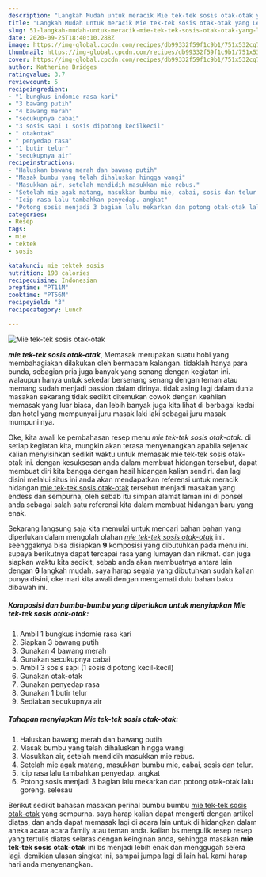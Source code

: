```yaml
---
description: "Langkah Mudah untuk meracik Mie tek-tek sosis otak-otak yang Lezat"
title: "Langkah Mudah untuk meracik Mie tek-tek sosis otak-otak yang Lezat"
slug: 51-langkah-mudah-untuk-meracik-mie-tek-tek-sosis-otak-otak-yang-lezat
date: 2020-09-25T18:40:10.288Z
image: https://img-global.cpcdn.com/recipes/db99332f59f1c9b1/751x532cq70/mie-tek-tek-sosis-otak-otak-foto-resep-utama.jpg
thumbnail: https://img-global.cpcdn.com/recipes/db99332f59f1c9b1/751x532cq70/mie-tek-tek-sosis-otak-otak-foto-resep-utama.jpg
cover: https://img-global.cpcdn.com/recipes/db99332f59f1c9b1/751x532cq70/mie-tek-tek-sosis-otak-otak-foto-resep-utama.jpg
author: Katherine Bridges
ratingvalue: 3.7
reviewcount: 5
recipeingredient:
- "1 bungkus indomie rasa kari"
- "3 bawang putih"
- "4 bawang merah"
- "secukupnya cabai"
- "3 sosis sapi 1 sosis dipotong kecilkecil"
- " otakotak"
- " penyedap rasa"
- "1 butir telur"
- "secukupnya air"
recipeinstructions:
- "Haluskan bawang merah dan bawang putih"
- "Masak bumbu yang telah dihaluskan hingga wangi"
- "Masukkan air, setelah mendidih masukkan mie rebus."
- "Setelah mie agak matang, masukkan bumbu mie, cabai, sosis dan telur."
- "Icip rasa lalu tambahkan penyedap. angkat"
- "Potong sosis menjadi 3 bagian lalu mekarkan dan potong otak-otak lalu goreng. selesau"
categories:
- Resep
tags:
- mie
- tektek
- sosis

katakunci: mie tektek sosis 
nutrition: 198 calories
recipecuisine: Indonesian
preptime: "PT11M"
cooktime: "PT56M"
recipeyield: "3"
recipecategory: Lunch

---
```



![Mie tek-tek sosis otak-otak](https://img-global.cpcdn.com/recipes/db99332f59f1c9b1/751x532cq70/mie-tek-tek-sosis-otak-otak-foto-resep-utama.jpg)

<b><i>mie tek-tek sosis otak-otak</i></b>, Memasak merupakan suatu hobi yang membahagiakan dilakukan oleh bermacam kalangan. tidaklah hanya para bunda, sebagian pria juga banyak yang senang dengan kegiatan ini. walaupun hanya untuk sekedar bersenang senang dengan teman atau memang sudah menjadi passion dalam dirinya. tidak asing lagi dalam dunia masakan sekarang tidak sedikit ditemukan cowok dengan keahlian memasak yang luar biasa, dan lebih banyak juga kita lihat di berbagai kedai dan hotel yang mempunyai juru masak laki laki sebagai juru masak mumpuni nya.



Oke, kita awali ke pembahasan resep menu <i>mie tek-tek sosis otak-otak</i>. di setiap kegiatan kita, mungkin akan terasa menyenangkan apabila sejenak kalian menyisihkan sedikit waktu untuk memasak mie tek-tek sosis otak-otak ini. dengan kesuksesan anda dalam membuat hidangan tersebut, dapat membuat diri kita bangga dengan hasil hidangan kalian sendiri. dan lagi disini melalui situs ini anda akan mendapatkan referensi untuk meracik hidangan <u>mie tek-tek sosis otak-otak</u> tersebut menjadi masakan yang endess dan sempurna, oleh sebab itu simpan alamat laman ini di ponsel anda sebagai salah satu referensi kita dalam membuat hidangan baru yang enak.


Sekarang langsung saja kita memulai untuk mencari bahan bahan yang diperlukan dalam mengolah olahan <u><i>mie tek-tek sosis otak-otak</i></u> ini. seenggaknya bisa disiapkan <b>9</b> komposisi yang dibutuhkan pada menu ini. supaya berikutnya dapat tercapai rasa yang lumayan dan nikmat. dan juga siapkan waktu kita sedikit, sebab anda akan membuatnya antara lain dengan <b>6</b> langkah mudah. saya harap segala yang dibutuhkan sudah kalian punya disini, oke mari kita awali dengan mengamati dulu bahan baku dibawah ini.

<!--inarticleads1-->

##### Komposisi dan bumbu-bumbu yang diperlukan untuk menyiapkan Mie tek-tek sosis otak-otak:

1. Ambil 1 bungkus indomie rasa kari
1. Siapkan 3 bawang putih
1. Gunakan 4 bawang merah
1. Gunakan secukupnya cabai
1. Ambil 3 sosis sapi (1 sosis dipotong kecil-kecil)
1. Gunakan  otak-otak
1. Gunakan  penyedap rasa
1. Gunakan 1 butir telur
1. Sediakan secukupnya air




<!--inarticleads2-->

##### Tahapan menyiapkan Mie tek-tek sosis otak-otak:

1. Haluskan bawang merah dan bawang putih
1. Masak bumbu yang telah dihaluskan hingga wangi
1. Masukkan air, setelah mendidih masukkan mie rebus.
1. Setelah mie agak matang, masukkan bumbu mie, cabai, sosis dan telur.
1. Icip rasa lalu tambahkan penyedap. angkat
1. Potong sosis menjadi 3 bagian lalu mekarkan dan potong otak-otak lalu goreng. selesau




Berikut sedikit bahasan masakan perihal bumbu bumbu <u>mie tek-tek sosis otak-otak</u> yang sempurna. saya harap kalian dapat mengerti dengan artikel diatas, dan anda dapat memasak lagi di acara lain untuk di hidangkan dalam aneka acara acara family atau teman anda. kalian bs mengulik resep resep yang tertulis diatas selaras dengan keinginan anda, sehingga masakan <b>mie tek-tek sosis otak-otak</b> ini bs menjadi lebih enak dan menggugah selera lagi. demikian ulasan singkat ini, sampai jumpa lagi di lain hal. kami harap hari anda menyenangkan.
